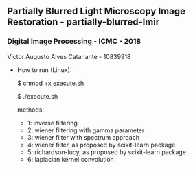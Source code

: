 ## Partially Blurred Light Microscopy Image Restoration - partially-blurred-lmir
### Digital Image Processing - ICMC - 2018
Victor Augusto Alves Catanante - 10839918

- How to run (Linux):

  $ chmod +x execute.sh
  
  $ ./execute.sh <method>

  methods:
    - 1: inverse filtering
    - 2: wiener filtering with gamma parameter
    - 3: wiener filter with spectrum approach
    - 4: wiener filter, as proposed by scikit-learn package
    - 5: richardson-lucy, as proposed by scikit-learn package
    - 6: laplacian kernel convolution 

